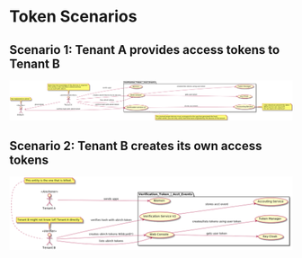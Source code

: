 # Token Scenarios

## Scenario 1: Tenant A provides access tokens to Tenant B

![scenario 1](assets/verification_tokens_case_1.png)

## Scenario 2: Tenant B creates its own access tokens

![scenario 2](assets/verification_tokens_case_2.png)
